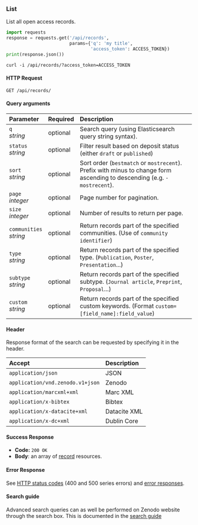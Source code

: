 ### List

List all open access records.

```python
import requests
response = requests.get('/api/records',
                        params={'q': 'my title',
                                'access_token': ACCESS_TOKEN})
print(response.json())
```

```shell
curl -i /api/records/?access_token=ACCESS_TOKEN
```

#### HTTP Request

`GET /api/records/`

#### Query arguments

| Parameter                   | Required | Description                                                                                                                    |
|:----------------------------|:---------|:-------------------------------------------------------------------------------------------------------------------------------|
| `q`</br>_string_            | optional | Search query (using Elasticsearch query string syntax).                                                                        |
| `status`</br>_string_       | optional | Filter result based on deposit status (either ``draft`` or ``published``)                                                      |
| `sort`</br>_string_         | optional | Sort order (``bestmatch`` or ``mostrecent``). Prefix with minus to change form ascending to descending (e.g. ``-mostrecent``). |
| `page`</br>_integer_        | optional | Page number for pagination.                                                                                                    |
| `size`</br>_integer_        | optional | Number of results to return per page.                                                                                          |
| `communities`</br> _string_ | optional | Return records part of the specified communities. (Use of `community identifier`)                                              |
| `type`</br> _string_        | optional | Return records part of the specified type. (`Publication`, `Poster`, `Presentation`...)                                        |
| `subtype`</br> _string_     | optional | Return records part of the specified subtype. (`Journal article`, `Preprint`, `Proposal`...)                                   |
| `custom`</br> _string_      | optional | Return records part of the specified custom keywords. (Format `custom=[field_name]:field_value`)                               |

#### Header

Response format of the search can be requested by specifying it in the header.

| Accept                                    | Description       |
|:------------------------------------------|:------------------|
| `application/json`                        | JSON              |
| `application/vnd.zenodo.v1+json`          | Zenodo            |
| `application/marcxml+xml`                 | Marc XML          |
| `application/x-bibtex`                    | Bibtex            |
| `application/x-datacite+xml`              | Datacite XML      |
| `application/x-dc+xml`                    | Dublin Core       |


#### Success Response

* **Code:** `200 OK`
* **Body**: an array of [record](#records) resources.

#### Error Response

See [HTTP status codes](#http-status-codes) (400 and 500 series errors) and
[error responses](#errors).

#### Search guide

Advanced search queries can as well be performed on Zenodo website through the search box. This is documented in the [search guide](https://help.zenodo.org/guides/search/)